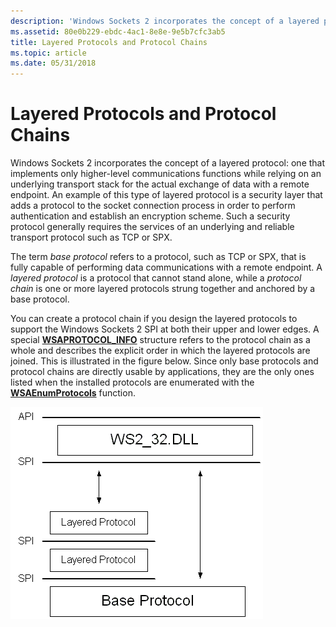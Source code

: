 ```yaml
---
description: 'Windows Sockets 2 incorporates the concept of a layered protocol: one that implements only higher-level communications functions while relying on an underlying transport stack for the actual exchange of data with a remote endpoint.'
ms.assetid: 80e0b229-ebdc-4ac1-8e8e-9e5b7cfc3ab5
title: Layered Protocols and Protocol Chains
ms.topic: article
ms.date: 05/31/2018
---
```


# Layered Protocols and Protocol Chains

Windows Sockets 2 incorporates the concept of a layered protocol: one that implements only higher-level communications functions while relying on an underlying transport stack for the actual exchange of data with a remote endpoint. An example of this type of layered protocol is a security layer that adds a protocol to the socket connection process in order to perform authentication and establish an encryption scheme. Such a security protocol generally requires the services of an underlying and reliable transport protocol such as TCP or SPX.

The term *base protocol* refers to a protocol, such as TCP or SPX, that is fully capable of performing data communications with a remote endpoint. A *layered protocol* is a protocol that cannot stand alone, while a *protocol chain* is one or more layered protocols strung together and anchored by a base protocol.

You can create a protocol chain if you design the layered protocols to support the Windows Sockets 2 SPI at both their upper and lower edges. A special [**WSAPROTOCOL\_INFO**](/windows/win32/api/winsock2/ns-winsock2-wsaprotocol_infoa) structure refers to the protocol chain as a whole and describes the explicit order in which the layered protocols are joined. This is illustrated in the figure below. Since only base protocols and protocol chains are directly usable by applications, they are the only ones listed when the installed protocols are enumerated with the [**WSAEnumProtocols**](/windows/desktop/api/Winsock2/nf-winsock2-wsaenumprotocolsa) function.

![layered protocol architecture](images/ovrvw2-3.png)

 

 
